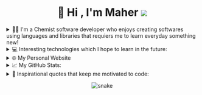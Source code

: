 <h1 align="center"> 👋 Hi , I'm Maher <img src="https://media.giphy.com/media/hvRJCLFzcasrR4ia7z/giphy.gif" width="35"></h1>

<details>
  <summary>
    👨‍💻 I'm a Chemist software developer who enjoys creating softwares using languages and libraries that requiers me to learn everyday something new! 
  </summary>
  <br/>
  <div>
    <img src="https://img.shields.io/badge/HTML5-F16529?style=for-the-badge&logo=html5&logoColor=white" />
    <img src="https://img.shields.io/badge/CSS3-1572B6?style=for-the-badge&logo=css3&logoColor=white" />
    <img src="https://img.shields.io/badge/JavaScript-F7DF1E?style=for-the-badge&logo=javascript&logoColor=white" />
    <img src="https://img.shields.io/badge/TypeScript-007ACC?style=for-the-badge&logo=typescript&logoColor=white" />
    <img src="https://img.shields.io/badge/React_Native-20232A?style=for-the-badge&logo=react&logoColor=61DAFB" />
    <img src="https://img.shields.io/badge/Redux-593D88?style=for-the-badge&logo=redux&logoColor=white">
    <img src="https://img.shields.io/badge/Python-239120?style=for-the-badge&logo=python&logoColor=white" />
    <img src="https://img.shields.io/badge/GdScript-478CBF?style=for-the-badge&logo=godot-engine&logoColor=white" />
    <img src="https://img.shields.io/badge/Sql-018bff?style=for-the-badge&logo=microsoft-access&logoColor=white" />
    <img src="https://img.shields.io/badge/Markdown-000000?style=for-the-badge&logo=markdown&logoColor=white" />
    <img src="https://img.shields.io/badge/MongoDB-4EA94B?style=for-the-badge&logo=mongodb&logoColor=white" />
    <img src="https://img.shields.io/badge/Express.js-404D59?style=for-the-badge&logo=express&logoColor=white" />
    <img src="https://img.shields.io/badge/React-20232A?style=for-the-badge&logo=react&logoColor=61DAFB" />
    <img src="https://img.shields.io/badge/Node.js-43853D?style=for-the-badge&logo=node.js&logoColor=white" />
    <img src="https://img.shields.io/badge/Gatsby-663399?style=for-the-badge&logo=gatsby&logoColor=white" />
    <img src="https://img.shields.io/badge/Bootstrap-563D7C?style=for-the-badge&logo=bootstrap&logoColor=white" />
    <img src="https://img.shields.io/badge/Material%20UI-007FFF?style=for-the-badge&logo=mui&logoColor=white" />
    <img src="https://img.shields.io/badge/jQuery-0769AD?style=for-the-badge&logo=jquery&logoColor=white" />                       
    <img src="https://img.shields.io/badge/Flask-4A4A55?style=for-the-badge&logo=flask&logoColor=white" />
    <img src="https://img.shields.io/badge/Next.js-000000?style=for-the-badge&logo=nextdotjs&logoColor=white" />
    <img src="https://img.shields.io/badge/Firebase-ffca28?style=for-the-badge&logo=firebase&logoColor=black" />
    <img src="https://img.shields.io/badge/MySQL-478CBF?style=for-the-badge&logo=mysql&logoColor=white" />
    <img src="https://img.shields.io/badge/Netlify-00C7B7?style=for-the-badge&logo=netlify&logoColor=white" />
    <img src="https://img.shields.io/badge/Heroku-430098?style=for-the-badge&logo=heroku&logoColor=white" />
    <img src="https://img.shields.io/badge/storybook-FF4785?style=for-the-badge&logo=storybook&logoColor=white">
    <img src="https://img.shields.io/badge/Vercel-000000?style=for-the-badge&logo=vercel&logoColor=white" />
    <img src="https://img.shields.io/badge/Git-F05032?style=for-the-badge&logo=git&logoColor=white" />
    <img src="https://img.shields.io/badge/Postman-FF6C37?style=for-the-badge&logo=Postman&logoColor=white" /> 
    <img src="https://img.shields.io/badge/Flutter-02569B?style=for-the-badge&logo=flutter&logoColor=white" />
    <img src="https://img.shields.io/badge/Dart-0175C2?style=for-the-badge&logo=dart&logoColor=white" />
    <img src="https://img.shields.io/badge/Ruby-CC342D?style=for-the-badge&logo=ruby&logoColor=white" />
  </div>
</details>

<details>
  <summary>
    💻 Interesting technologies which I hope to learn in the future: 
  </summary>
  <br/>
  <div>      
    <img src="https://img.shields.io/badge/Semantic%20UI-35BDB2?style=for-the-badge&logo=semanticuireact&logoColor=white" />
    <img src="https://img.shields.io/badge/Twine-1ED760?style=for-the-badge&logo=payoneer&logoColor=white" />
    <img src="https://img.shields.io/badge/Sugarcube-F34E68?style=for-the-badge&logo=hack-the-box&logoColor=white" />
    <img src="https://img.shields.io/badge/Phaser.js-F15B2A?style=for-the-badge&logo=starship&logoColor=white" />
    <img src="https://img.shields.io/badge/GDevelop-007DB8?style=for-the-badge&logo=Gitee&logoColor=white" /> 
    <img src="https://img.shields.io/badge/Scratch-4D97FF?style=for-the-badge&logo=Scratch&logoColor=white" />
    <img src="https://img.shields.io/badge/Solidity-e6e6e6?style=for-the-badge&logo=solidity&logoColor=black" />
    <img src="https://img.shields.io/badge/Web3.js-F16822?style=for-the-badge&logo=web3.js&logoColor=white" />
    <img src="https://img.shields.io/badge/Supabase-181818?style=for-the-badge&logo=supabase&logoColor=white" />
  </div>
</details>
<details>
  <summary>🌐 My Personal Website </summary>
  <br/>
  <div>
    <!-- target="_blank" does not work for GitHub's README.md -->
    <a href="https://maherkurdiportfolio.netlify.app/"><img src="https://img.shields.io/badge/Personal Site-100000?style=for-the-badge&logo=github&logoColor=white" /></a>
    <a href="https://github.com/moesi88/"><img src="https://img.shields.io/badge/Personal Site-100000?style=for-the-badge&logo=github&logoColor=white" /></a>
  </div>
</details>

<details>
  <summary>📈 My GitHub Stats: </summary>
  <br/>
  <div>
     <img src="https://github-readme-stats.vercel.app/api?username=maher-reven&count_private=true&show_icons=true&include_all_commits=true&theme=dark" alt="Maher-reven's Github Stats" />
     <img src="https://github-readme-stats.vercel.app/api/top-langs?username=maher-reven&langs_count=10&show_icons=true&locale=en&layout=compact&theme=dark" alt="maher-reven" width="350"/>
     &nbsp;
     <img src="https://github-readme-stats.vercel.app/api?username=moesi88&count_private=true&show_icons=true&include_all_commits=true&theme=dark" alt="moesi88's Github Stats" />
     &nbsp;
     <div>
        <div>
          <img src="https://komarev.com/ghpvc/?username=maher-reven&color=brightgreen&label=Github Profile Views"/>
           &nbsp;
          <a href="https://github.com/maher-reven">
            <img src="https://img.shields.io/github/followers/maher-reven.svg?style=social&label=Follow"/>
          </a>
          <img src="./assets/pepe-dance.gif" width="60" height="60" />
          </a>
        </div>
        <div>
          <img src="https://komarev.com/ghpvc/?username=moesi88&color=brightgreen&label=Github Profile Views"/>
           &nbsp;
          <a href="https://github.com/moesi88">
            <img src="https://img.shields.io/github/followers/moesi88.svg?style=social&label=Follow"/>
          </a>
          <img src="./assets/pepe-dance.gif" width="60" height="60" />
        </div>
     </div>
  </div>
     <br/>
        <br/>
  <p align="center"> <a href="https://github.com/ryo-ma/github-profile-trophy"><img src="https://github-profile-trophy.vercel.app/?username=maher-reven&layout=compact&theme=algolia" alt="maher-reven" /></a> </p>
   <br/>
    <br/>
   <div>
   <a href=https://www.linkedin.com/in/maherskrde/ target="_blank"><img align="center" src=https://cdn.jsdelivr.net/npm/simple-icons@3.0.1/icons/linkedin.svg alt="maher-reven" height="20" width="20" /></a>
   <img src="https://wakatime.com/badge/user/2b7f1103-4a86-4ff2-a29a-35149552af7c.svg" alt="Code Time" /> <img src="https://img.shields.io/badge/code_style-standard-brightgreen.svg" alt="maher-reven" /> <img src="https://badgen.net/badge/Open%20Source%20%3F/Yes%21/blue?icon=github" alt="open source"/>
  </div>
</details>

<details>
  <summary>
    💬 Inspirational quotes that keep me motivated to code:
  </summary>
  <br/>
  <div>
    <div id="quote2021">
      <i>
       “It’s hard enough to find an error in your code when you’re looking for it; it’s even harder when you’ve assumed your code is error-free.” – Steve McConnell 
      </i>
    </div>
    <br/>
    <div id="quote2022" >
      <i>
        “Good code is its own best documentation. As you’re about to add a comment, ask yourself, “How can I improve the code so that this comment isn’t needed?” Improve the code and then document it to make it even clearer.” – Steve McConnell
      </i>
    </div>
    <br/>
    <div id="quote2022" >
      <i>
      “Any fool can write code that a computer can understand. Good programmers write code that humans can understand.” – Martin Fowler
      </i>
    </div>
    <br/>
  </div>
</details>
 <div>
    <p align="center">
   <img src="https://github.com/akshitagupta15june/akshitagupta15june/blob/output/github-contribution-grid-snake.svg" alt="snake"></center>
</div>
                                                          
<!-- **maher-reven/maher-reven** is a ✨ _special_ ✨ repository because its `README.md` (this file) appears on your GitHub profile. -->
